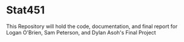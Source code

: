 # Stat451
This Repository will hold the code, documentation, and final report for Logan O'Brien, Sam Peterson, and Dylan Asoh's Final Project
